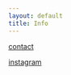 ```yaml
---
layout: default
title: Info 
---
```




[contact](mailto:merideth.hillbrand@gmail.com)

[instagram](https://www.instagram.com/mmmegadeth/)
